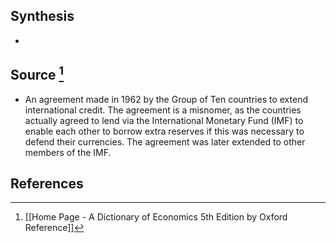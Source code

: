 ## Synthesis
- 
## Source [^1]
- An agreement made in 1962 by the Group of Ten countries to extend international credit. The agreement is a misnomer, as the countries actually agreed to lend via the International Monetary Fund (IMF) to enable each other to borrow extra reserves if this was necessary to defend their currencies. The agreement was later extended to other members of the IMF.
## References

[^1]: [[Home Page - A Dictionary of Economics 5th Edition by Oxford Reference]]